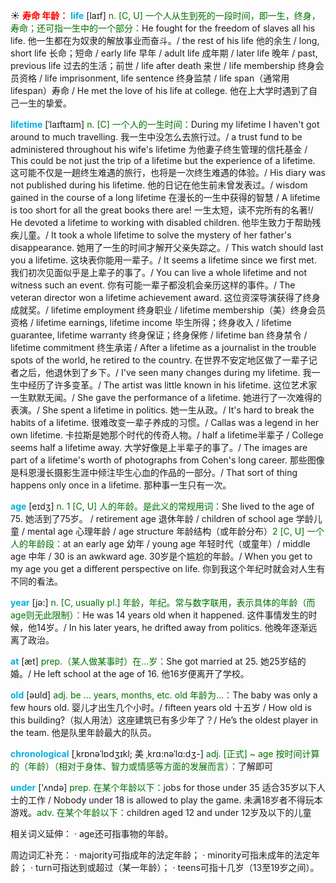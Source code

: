 ☀ <font color="red">**寿命 年龄：**</font>
<font color="sky blue">**life**</font> [laɪf] 
<font color="rgb(227, 108, 9)">n. [C, U] 一个人从生到死的一段时间，即一生，终身，寿命；还可指一生中的一个部分：</font>He fought for the freedom of slaves all his life. 他一生都在为奴隶的解放事业而奋斗。/ the rest of his life 他的余生 / long, short life 长命；短命 / early life 早年 / adult life 成年期 / later life 晚年 / past, previous life 过去的生活；前世 / life after death 来世 / life membership 终身会员资格 / life imprisonment, life sentence 终身监禁 / life span（通常用lifespan）寿命 / He met the love of his life at college. 他在上大学时遇到了自己一生的挚爱。
           
<font color="sky blue">**lifetime**</font> [ˈlaɪftaɪm]
<font color="rgb(227, 108, 9)">n. [C] 一个人的一生时间：</font>During my lifetime I haven't got around to much travelling. 我一生中没怎么去旅行过。/ a trust fund to be administered throughout his wife's lifetime 为他妻子终生管理的信托基金 / This could be not just the trip of a lifetime but the experience of a lifetime. 这可能不仅是一趟终生难遇的旅行，也将是一次终生难遇的体验。/ His diary was not published during his lifetime. 他的日记在他生前未曾发表过。/ wisdom gained in the course of a long lifetime 在漫长的一生中获得的智慧 / A lifetime is too short for all the great books there are! 一生太短，读不完所有的名著!/ He devoted a lifetime to working with disabled children. 他毕生致力于帮助残疾儿童。/ It took a whole lifetime to solve the mystery of her father's disappearance. 她用了一生的时间才解开父亲失踪之。/ This watch should last you a lifetime. 这块表你能用一辈子。/ It seems a lifetime since we first met. 我们初次见面似乎是上辈子的事了。/ You can live a whole lifetime and not witness such an event. 你有可能一辈子都没机会亲历这样的事件。/ The veteran director won a lifetime achievement award. 这位资深导演获得了终身成就奖。/ lifetime employment 终身职业 / lifetime membership（美）终身会员资格 / lifetime earnings, lifetime income 毕生所得；终身收入 / lifetime guarantee, lifetime warranty 终身保证；终身保修 / lifetime ban 终身禁令 / lifetime commitment 终生承诺 / After a lifetime as a journalist in the trouble spots of the world, he retired to the country. 在世界不安定地区做了一辈子记者之后，他退休到了乡下。/ I've seen many changes during my lifetime. 我一生中经历了许多变革。/ The artist was little known in his lifetime. 这位艺术家一生默默无闻。/ She gave the performance of a lifetime. 她进行了一次难得的表演。/ She spent a lifetime in politics. 她一生从政。/ It's hard to break the habits of a lifetime. 很难改变一辈子养成的习惯。/ Callas was a legend in her own lifetime. 卡拉斯是她那个时代的传奇人物。/ half a lifetime半辈子 / College seems half a lifetime away. 大学好像是上半辈子的事了。/ The images are part of a lifetime's worth of photographs from Cohen's long career. 那些图像是科恩漫长摄影生涯中倾注毕生心血的作品的一部分。/ That sort of thing happens only once in a lifetime. 那种事一生只有一次。

<font color="sky blue">**age**</font> [eɪdӡ] 
<font color="rgb(227, 108, 9)">n. 1 [C, U] 人的年龄。是此义的常规用词：</font>She lived to the age of 75. 她活到了75岁。 / retirement age 退休年龄 / children of school age 学龄儿童 / mental age 心理年龄 / age structure 年龄结构（或年龄分布）<font color="rgb(227, 108, 9)">2 [C, U] 一个人的年龄段：</font>at an early age 幼年 / young age 年轻时代（或童年）/ middle age 中年 / 30 is an awkward age. 30岁是个尴尬的年龄。/ When you get to my age you get a different perspective on life. 你到我这个年纪时就会对人生有不同的看法。

<font color="sky blue">**year**</font> [jə:] 
<font color="rgb(227, 108, 9)">n. [C, usually pl.] 年龄，年纪。常与数字联用，表示具体的年龄（而age则无此限制）：</font>He was 14 years old when it happened. 这件事情发生的时候，他14岁。/ In his later years, he drifted away from politics. 他晚年逐渐远离了政治。

<font color="sky blue">**at**</font> [æt] 
<font color="rgb(227, 108, 9)">prep.（某人做某事时）在…岁：</font>She got married at 25. 她25岁结的婚。/ He left school at the age of 16. 他16岁便离开了学校。

<font color="sky blue">**old**</font> [əʊld] 
<font color="rgb(227, 108, 9)">adj. be ... years, months, etc. old 年龄为…：</font>The baby was only a few hours old. 婴儿才出生几个小时。/ fifteen years old 十五岁 / How old is this building?（拟人用法）这座建筑已有多少年了？/ He’s the oldest player in the team. 他是队里年龄最大的队员。
           
<font color="sky blue">**chronological**</font> [ˌkrɒnəˈlɒdʒɪkl; 美 ˌkrɑ:nəˈlɑ:dʒ-]
<font color="rgb(227, 108, 9)">adj. [正式] ~ age 按时间计算的（年龄）（相对于身体、智力或情感等方面的发展而言）：</font>了解即可

<font color="sky blue">**under**</font> ['ʌndə] 
<font color="rgb(227, 108, 9)">prep. 在某个年龄以下：</font>jobs for those under 35 适合35岁以下人士的工作 / Nobody under 18 is allowed to play the game. 未满18岁者不得玩本游戏。<font color="rgb(227, 108, 9)">adv. 在某个年龄以下：</font>children aged 12 and under 12岁及以下的儿童

相关词义延伸：
· age还可指事物的年龄。

周边词汇补充：
· majority可指成年的法定年龄；
· minority可指未成年的法定年龄；
· turn可指达到或超过（某一年龄）；
· teens可指十几岁（13至19岁之间）。

